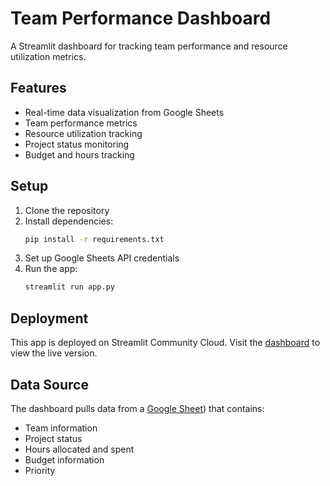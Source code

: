 # Team Performance Dashboard

A Streamlit dashboard for tracking team performance and resource utilization metrics.

## Features

- Real-time data visualization from Google Sheets
- Team performance metrics
- Resource utilization tracking
- Project status monitoring
- Budget and hours tracking

## Setup

1. Clone the repository
2. Install dependencies:
   ```bash
   pip install -r requirements.txt
   ```
3. Set up Google Sheets API credentials
4. Run the app:
   ```bash
   streamlit run app.py
   ```

## Deployment

This app is deployed on Streamlit Community Cloud. Visit the [dashboard](https://avishalyadav-team-performance.streamlit.app/) to view the live version.

## Data Source

The dashboard pulls data from a [Google Sheet](https://docs.google.com/spreadsheets/d/14C8o2dzUF5eUpUvjgzSlebpma0m-Zqh_tnOqD4JGGyY/edit?gid=0#gid=0)) that contains:
- Team information
- Project status
- Hours allocated and spent
- Budget information
- Priority
